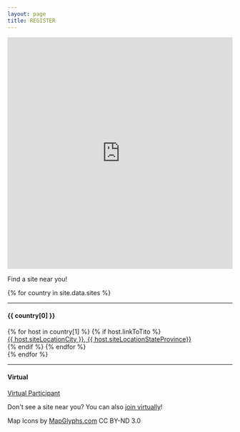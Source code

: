 ```yaml
---
layout: page
title: REGISTER
---
```

<link href="https://s3.amazonaws.com/mozillascience/mapglyphs/mapglyphs.css" rel="stylesheet">

<iframe width="100%" height="520" frameborder="0" src="https://auremoser.carto.com/builder/c0eef4b4-250c-11e7-b012-0e05a8b3e3d7/embed" allowfullscreen webkitallowfullscreen mozallowfullscreen oallowfullscreen msallowfullscreen></iframe>

Find a site near you!

<div class="row map-sites">
{% for country in site.data.sites %}
  <div class="col-lg-3 col-sm-4 col-xs-6">
  <i class="mg mg-5x map-{{ country[1][0].countryCode | downcase }}"></i>
  <hr >
  <h4>{{ country[0] }}</h4>
  {% for host in country[1] %}
    {% if host.linkToTito %}
      <div><a target="_blank" href="{{ host.linkToTito }}">{{ host.siteLocationCity }}, {{ host.siteLocationStateProvince}}</a></div>
    {% endif %}
  {% endfor %}
  </div>
{% endfor %}

  <div class="col-lg-3 col-sm-4 col-xs-6">
  <i class="mg mg-5x map-glb-am"></i>
  <hr >
  <h4>Virtual</h4>
  <div><a target="_blank" href="/">Virtual Participant</a></div>
  </div>

</div>

Don't see a site near you? You can also [join virtually]()!

Map Icons by [MapGlyphs.com](http://mapglyphs.com/) CC BY-ND 3.0